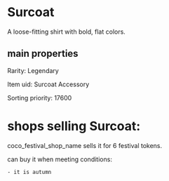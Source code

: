 # Surcoat

A loose-fitting shirt with bold, flat colors.

## main properties

Rarity: Legendary

Item uid: Surcoat Accessory

Sorting priority: 17600

# shops selling Surcoat:

coco_festival_shop_name sells it for 6 festival tokens.

  can buy it when meeting conditions: 

    - it is autumn